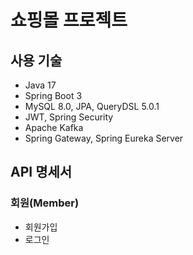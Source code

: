 # 쇼핑몰 프로젝트

## 사용 기술
* Java 17
* Spring Boot 3
* MySQL 8.0, JPA, QueryDSL 5.0.1
* JWT, Spring Security
* Apache Kafka
* Spring Gateway, Spring Eureka Server

## API 명세서
### 회원(Member)
* 회원가입
* 로그인
